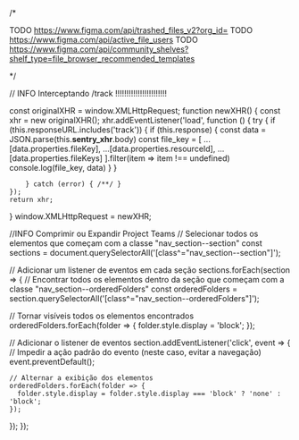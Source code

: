 


/*

TODO https://www.figma.com/api/trashed_files_v2?org_id=
TODO https://www.figma.com/api/active_file_users
TODO https://www.figma.com/api/community_shelves?shelf_type=file_browser_recommended_templates


*/
 
// INFO Interceptando /track !!!!!!!!!!!!!!!!!!!!!!! 
  
const originalXHR = window.XMLHttpRequest;
function newXHR() {
    const xhr = new originalXHR();
    xhr.addEventListener('load', function () {
        try {
            if (this.responseURL.includes('track')) {
                if (this.response) {
                    const data = JSON.parse(this.__sentry_xhr__.body)
                    const file_key = [
                        ...[data.properties.fileKey],
                        ...[data.properties.resourceId],
                        ...[data.properties.fileKeys]
                    ].filter(item => item !== undefined)
                    console.log(file_key, data)
                }
            }

        } catch (error) { /**/ }
    });
    return xhr;
}
window.XMLHttpRequest = newXHR;


//INFO Comprimir ou Expandir Project Teams
// Selecionar todos os elementos que começam com a classe "nav_section--section"
const sections = document.querySelectorAll('[class^="nav_section--section"]');

// Adicionar um listener de eventos em cada seção
sections.forEach(section => {
  // Encontrar todos os elementos dentro da seção que começam com a classe "nav_section--orderedFolders"
  const orderedFolders = section.querySelectorAll('[class^="nav_section--orderedFolders"]');

  // Tornar visíveis todos os elementos encontrados
  orderedFolders.forEach(folder => {
    folder.style.display = 'block';
  });

  // Adicionar o listener de eventos
  section.addEventListener('click', event => {
    // Impedir a ação padrão do evento (neste caso, evitar a navegação)
    event.preventDefault();

    // Alternar a exibição dos elementos
    orderedFolders.forEach(folder => {
      folder.style.display = folder.style.display === 'block' ? 'none' : 'block';
    });
  });
});

